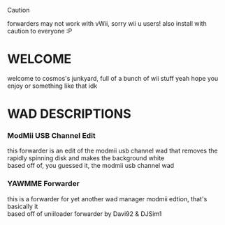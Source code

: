 > [!CAUTION]  
> forwarders may not work with vWii, sorry wii u users!
> also install with caution to everyone :P

# WELCOME
welcome to cosmos's junkyard, full of a bunch of wii stuff
yeah hope you enjoy or something like that idk

# WAD DESCRIPTIONS
### ModMii USB Channel Edit
this forwarder is an edit of the modmii usb channel wad that removes the rapidly spinning disk and makes the background white
<br> based off of, you guessed it, the modmii usb channel wad
### YAWMME Forwarder
this is a forwarder for yet another wad manager modmii edtion, that's basically it
<br> based off of uniiloader forwarder by Davi92 & DJSim1
